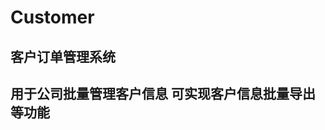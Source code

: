 # Customer
客户订单管理系统
-------------------------------
用于公司批量管理客户信息
可实现客户信息批量导出等功能
------------------------------
